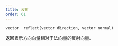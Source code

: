 ```yaml
---
title: 反射
order: 61
---
```

`vector  reflect(vector direction, vector normal)`

返回表示方向向量相对于法向量的反射向量。